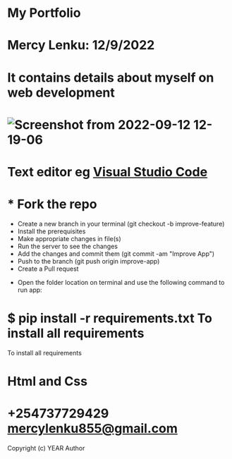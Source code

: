 # My Portfolio
# Mercy Lenku: 12/9/2022
# It contains details about myself on web development
# ![Screenshot from 2022-09-12 12-19-06](https://user-images.githubusercontent.com/111880487/189618406-975b2e15-941d-447c-9f41-ac54885194ab.png)
# Text editor eg [Visual Studio Code](https://code.visualstudio.com/download)
# * Fork the repo
 - Create a new branch in your terminal (git checkout -b improve-feature)
 - Install the prerequisites
 - Make appropriate changes in file(s)
 - Run the server to see the changes
 - Add the changes and commit them (git commit -am "Improve App")
 - Push to the branch (git push origin improve-app)
 - Create a Pull request
 * Open the folder location on terminal and use the following command to run app:
 #  $ pip install -r requirements.txt  To install all requirements
 To install all requirements
 # Html and Css
 # +254737729429 mercylenku855@gmail.com
 Copyright (c) YEAR Author
